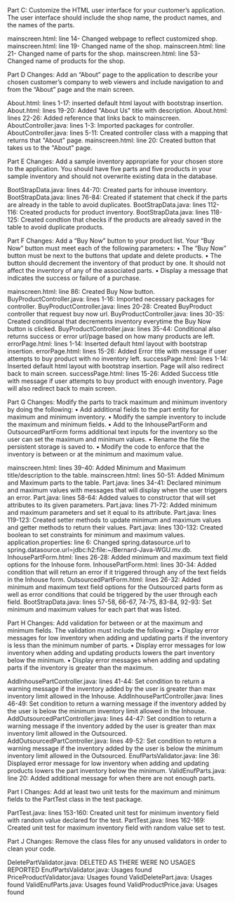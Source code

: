 

Part C:
Customize the HTML user interface for your customer’s application. The user interface should include the shop name, the product names, and the names of the parts.

mainscreen.html: line 14- Changed webpage to reflect customized shop.
mainscreen.html: line 19- Changed name of the shop.
mainscreen.html: line 21- Changed name of parts for the shop.
mainscreen.html: line 53- Changed name of products for the shop.



Part D Changes:
Add an “About” page to the application to describe your chosen customer’s company to web viewers and include navigation to and from the “About” page and the main screen.

About.html: lines 1-17: inserted default html layout with bootstrap insertion.
About.html: lines 19-20: Added "About Us" title with description.
About.html: lines 22-26: Added reference that links back to mainscreen.
AboutController.java: lines 1-3: Imported packages for controller.
AboutController.java: lines 5-11: Created controller class with a mapping that returns that "About" page.
mainscreen.html: line 20: Created button that takes us to the "About" page.




Part E Changes:
Add a sample inventory appropriate for your chosen store to the application. You should have five parts and five products in your sample inventory and should not overwrite existing data in the database.

BootStrapData.java: lines 44-70: Created parts for inhouse inventory.
BootStrapData.java: lines 76-84: Created if statement that check if the parts are already in the table to avoid duplicates.
BootStrapData.java: lines 112-116: Created products for product inventory.
BootStrapData.java: lines 118-125: Created condtion that checks if the products are already saved in the table to avoid duplicate products.



Part F Changes:
Add a “Buy Now” button to your product list. Your “Buy Now” button must meet each of the following parameters:
•  The “Buy Now” button must be next to the buttons that update and delete products.
•  The button should decrement the inventory of that product by one. It should not affect the inventory of any of the associated parts.
•  Display a message that indicates the success or failure of a purchase.

mainscreen.html: line 86: Created Buy Now button.
BuyProductController.java: lines 1-16: Imported necessary packages for controller.
BuyProductController.java: lines 20-28: Created BuyProduct controller that request buy now url.
BuyProductController.java: lines 30-35: Created conditional that decrements inventory everytime the Buy Now button is clicked.
BuyProductController.java: lines 35-44: Conditional also returns success or error url/page based on how many products are left.
errorPage.html: lines 1-14: Inserted default html layout with bootstrap insertion.
errorPage.html: lines 15-26: Added Error title with message if user attempts to buy product with no inventory left.
successPage.html: lines 1-14: Inserted default html layout with bootstrap insertion. Page will also redirect back to main screen.
successPage.html: lines 15-26: Added Success title with message if user attempts to buy product with enough inventory. Page will also redirect back to main screen.


Part G Changes:
Modify the parts to track maximum and minimum inventory by doing the following:
•  Add additional fields to the part entity for maximum and minimum inventory.
•  Modify the sample inventory to include the maximum and minimum fields.
•  Add to the InhousePartForm and OutsourcedPartForm forms additional text inputs for the inventory so the user can set the maximum and minimum values.
•  Rename the file the persistent storage is saved to.
•  Modify the code to enforce that the inventory is between or at the minimum and maximum value.

mainscreen.html: lines 39-40: Added Minimum and Maximum title/description to the table.
mainscreen.html: lines 50-51: Added Minimum and Maximum parts to the table.
Part.java: lines 34-41: Declared minimum and maximum values with messages that will display when the user triggers an error.
Part.java: lines 58-64: Added values to constructor that will set attributes to its given parameters.
Part.java: lines 71-72: Added minimum and maximum parameters and set it equal to its attribute.
Part.java: lines 119-123: Created setter methods to update minimum and maximum values and getter methods to return their values.
Part.java: lines 130-132: Created boolean to set constraints for minimum and maximum values. 
application.properties: line 6: Changed spring.datasource.url to spring.datasource.url=jdbc:h2:file:~/Bernard-Java-WGU.mv.db.
InhousePartForm.html: lines 26-28: Added minimum and maximum text field options for the Inhouse form.
InhousePartForm.html: lines 30-34: Added condition that will return an error if it triggered through any of the text fields in the Inhouse form.
OutsourcedPartForm.html: lines 26-32: Added minimum and maximum text field options for the Outsourced parts form as well as error conditions that could be triggered by the user through each field.
BootStrapData.java: lines 57-58, 66-67, 74-75, 83-84, 92-93: Set minimum and maximum values for each part that was listed.



Part H Changes:
Add validation for between or at the maximum and minimum fields. The validation must include the following:
•  Display error messages for low inventory when adding and updating parts if the inventory is less than the minimum number of parts.
•  Display error messages for low inventory when adding and updating products lowers the part inventory below the minimum.
•  Display error messages when adding and updating parts if the inventory is greater than the maximum.

AddInhousePartController.java: lines 41-44: Set condition to return a warning message if the inventory added by the user is greater than max inventory limit allowed in the Inhouse.
AddInhousePartController.java: lines 46-49: Set condition to return a warning message if the inventory added by the user is below the minimum inventory limit allowed in the Inhouse.
AddOutsourcedPartController.java: lines 44-47: Set condition to return a warning message if the inventory added by the user is greater than max inventory limit allowed in the Outsourced.
AddOutsourcedPartController.java: lines 49-52: Set condition to return a warning message if the inventory added by the user is below the minimum inventory limit allowed in the Outsourced.
EnufPartsValidator.java: line 36: Displayed error message for low inventory when adding and updating products lowers the part inventory below the minimum.
ValidEnufParts.java: line 20: Added additional message for when there are not enough parts.


Part I Changes:
Add at least two unit tests for the maximum and minimum fields to the PartTest class in the test package.

PartTest.java: lines 153-160: Created unit test for minimum inventory field with random value declared for the test.
PartTest.java: lines 162-169: Created unit test for maximum inventory field with random value set to test.



Part J Changes:
Remove the class files for any unused validators in order to clean your code.

DeletePartValidator.java: DELETED AS THERE WERE NO USAGES REPORTED
EnufPartsValidator.java: Usages found
PriceProductValidator.java: Usages found
ValidDeletePart.java: Usages found
ValidEnufParts.java: Usages found
ValidProductPrice.java: Usages found
